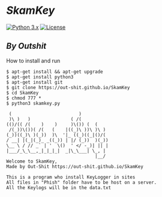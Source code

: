 ***SkamKey***
=======
[![Python 3.x](https://img.shields.io/badge/python-3.x-yellow.svg)](https://www.python.org/) [![License](https://img.shields.io/badge/license-Public_domain-red.svg)](https://wiki.creativecommons.org/wiki/Public_domain)

***By Outshit***
------
How to install and run
```
$ apt-get install && apt-get upgrade
$ apt-get install python3
$ apt-get install git
$ git clone https://out-shit.github.io/SkamKey
$ cd SkamKey
$ chmod 777 *
$ python3 skamkey.py

 (                         )           
 )\ )   )               ( /(           
(()/(( /(    )    )     )\()) (  (     
 /(_))\())( /(   (    |((_)\ ))\ )\ )  
(_))((_)\ )(_))  )\  '|_ ((_)((_|()/(  
/ __| |(_|(_)_ _((_)) | |/ (_))  )(_)) 
\__ \ / // _` | '  \()  ' </ -_)| || | 
|___/_\_\__,_|_|_|_|  _|\_\___| \_, | 
                                 |__/  
Welcome to SkamKey,
Made by Out-Shit https://out-shit.github.io/SkamKey

This is a program who install KeyLogger in sites
All files in "Phish" folder have to be host on a server.
All the Keylogs will be in the data.txt
```

